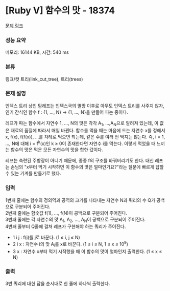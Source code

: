 # [Ruby V] 함수의 맛 - 18374 

[문제 링크](https://www.acmicpc.net/problem/18374) 

### 성능 요약

메모리: 16144 KB, 시간: 540 ms

### 분류

링크/컷 트리(link_cut_tree), 트리(trees)

### 문제 설명

<p>인덱스 트리 상인 탐레프는 인덱스국의 멸망 이후로 아무도 인덱스 트리를 사주지 않자, 인기 간식인 함수 f : {1, ..., N} → {1, ..., N}을 만들어 파는 중이다.</p>

<p>레프가 파는 함수에서 자연수 1, ..., N의 맛은 각각 A<sub>1</sub>, ...,A<sub>N</sub>으로 알려져 있는데, 이 값은 재료의 품질에 따라서 매일 바뀐다. 함수를 먹을 때는 마음에 드는 자연수 x를 정해서 x, f(x), f(f(x)), ...를 차례로 먹으면 되는데, 같은 수를 여러 번 먹지는 않는다. 즉, i = 1, ..., N에 대해 i = f<sup>k</sup>(x)인 k ≥ 0이 존재한다면 자연수 i를 먹는다. 이렇게 먹었을 때 느끼는 함수의 맛은 먹은 모든 자연수의 맛을 합한 값이다.</p>

<p>레프는 숙련된 주방장이 아니기 때문에, 종종 f의 구조를 바꿔버리기도 한다. 대신 레프는 손님의 "x부터 먹기 시작하면 이 함수의 맛은 얼마인가요?"라는 질문에 빠르게 답할 수 있는 기계를 만들기로 했다.</p>

### 입력 

 <p>1번째 줄에는 함수의 정의역과 공역의 크기를 나타내는 자연수 N과 쿼리의 수 Q가 공백으로 구분되어 주어진다.<br>
2번째 줄에는 함숫값 f(1), ..., f(N)이 공백으로 구분되어 주어진다.<br>
3번째 줄에는 각 자연수의 맛 A<sub>1</sub>, A<sub>2</sub>, ..., A<sub>N</sub>이 공백으로 구분되어 주어진다.<br>
4번째 줄부터 Q줄에 걸쳐 레프가 구현해야 하는 쿼리가 주어진다.</p>

<ul>
	<li>1 i j : f(i)를 j로 바꾼다. (1 ≤ i, j ≤ N)</li>
	<li>2 i x : 자연수 i의 맛 A<sub>i</sub>를 x로 바꾼다. (1 ≤ i ≤ N, 1 ≤ x ≤ 10<sup>9</sup>)</li>
	<li>3 x : 자연수 x부터 먹기 시작했을 때 이 함수의 맛이 얼마인지 출력한다. (1 ≤ x ≤ N)</li>
</ul>

### 출력 

 <p>3번 쿼리에 대한 답을 순서대로 한 줄에 하나씩 출력한다.</p>

